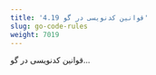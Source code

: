 ```yaml
---
title: '4.19 قوانین کدنویسی در گو'
slug: go-code-rules
weight: 7019
---
```


قوانین کدنویسی در گو...